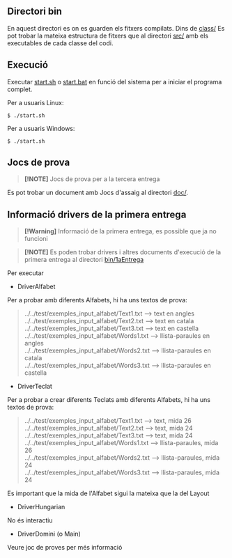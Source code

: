 ## Directori bin

En aquest directori es on es guarden els fitxers compilats. Dins de [class/](class/) Es pot trobar la mateixa estructura de fitxers que al directori [src/](../src/) amb els executables de cada classe del codi.

## Execució

Executar [start.sh](start.sh) o [start.bat](start.bat) en funció del sistema per a iniciar el programa complet.

Per a usuaris Linux:
```
$ ./start.sh
```

Per a usuaris Windows:
```
$ ./start.sh
```

## Jocs de prova

> **[!NOTE]** Jocs de prova per a la tercera entrega

Es pot trobar un document amb Jocs d'assaig al directori [doc/](doc/).


## Informació drivers de la primera entrega

> **[!Warning]**
> Informació de la primera entrega, es possible que ja no funcioni <br>

> **[!NOTE]**
> Es poden trobar drivers i altres documents d'execució de la primera entrega al directori [bin/1aEntrega](bin/1aEntrega)


Per executar 

- DriverAlfabet

Per a probar amb diferents Alfabets, hi ha uns textos de prova:
> ../../test/exemples_input_alfabet/Text1.txt     --> text en angles <br>
> ../../test/exemples_input_alfabet/Text2.txt     --> text en catala <br>
> ../../test/exemples_input_alfabet/Text3.txt     --> text en castella <br>
> ../../test/exemples_input_alfabet/Words1.txt    --> llista-paraules en angles <br>
> ../../test/exemples_input_alfabet/Words2.txt    --> llista-paraules en catala <br>
> ../../test/exemples_input_alfabet/Words3.txt    --> llista-paraules en castella <br>

- DriverTeclat

Per a probar a crear diferents Teclats amb diferents Alfabets, hi ha uns textos de prova:
> ../../test/exemples_input_alfabet/Text1.txt     --> text, mida 26 <br>
> ../../test/exemples_input_alfabet/Text2.txt     --> text, mida 24 <br>
> ../../test/exemples_input_alfabet/Text3.txt     --> text, mida 24 <br>
> ../../test/exemples_input_alfabet/Words1.txt    --> llista-paraules, mida 26 <br>
> ../../test/exemples_input_alfabet/Words2.txt    --> llista-paraules, mida 24 <br>
> ../../test/exemples_input_alfabet/Words3.txt    --> llista-paraules, mida 24 <br>

Es important que la mida de l'Alfabet sigui la mateixa que la del Layout

- DriverHungarian

No és interactiu

- DriverDomini (o Main)

Veure joc de proves per més informació